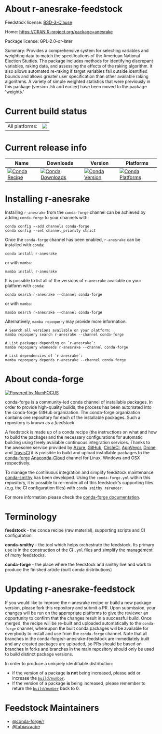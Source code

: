 About r-anesrake-feedstock
==========================

Feedstock license: [BSD-3-Clause](https://github.com/conda-forge/r-anesrake-feedstock/blob/main/LICENSE.txt)

Home: https://CRAN.R-project.org/package=anesrake

Package license: GPL-2.0-or-later

Summary: Provides a comprehensive system for selecting variables and weighting data to match the specifications of the American National Election Studies. The package includes methods for identifying discrepant variables, raking data, and assessing the effects of the raking algorithm. It also allows automated re-raking if target variables fall outside identified bounds and allows greater user specification than other available raking algorithms. A variety of simple weighted statistics that were previously in this package (version .55 and earlier) have been moved to the package 'weights.'

Current build status
====================


<table><tr><td>All platforms:</td>
    <td>
      <a href="https://dev.azure.com/conda-forge/feedstock-builds/_build/latest?definitionId=12073&branchName=main">
        <img src="https://dev.azure.com/conda-forge/feedstock-builds/_apis/build/status/r-anesrake-feedstock?branchName=main">
      </a>
    </td>
  </tr>
</table>

Current release info
====================

| Name | Downloads | Version | Platforms |
| --- | --- | --- | --- |
| [![Conda Recipe](https://img.shields.io/badge/recipe-r--anesrake-green.svg)](https://anaconda.org/conda-forge/r-anesrake) | [![Conda Downloads](https://img.shields.io/conda/dn/conda-forge/r-anesrake.svg)](https://anaconda.org/conda-forge/r-anesrake) | [![Conda Version](https://img.shields.io/conda/vn/conda-forge/r-anesrake.svg)](https://anaconda.org/conda-forge/r-anesrake) | [![Conda Platforms](https://img.shields.io/conda/pn/conda-forge/r-anesrake.svg)](https://anaconda.org/conda-forge/r-anesrake) |

Installing r-anesrake
=====================

Installing `r-anesrake` from the `conda-forge` channel can be achieved by adding `conda-forge` to your channels with:

```
conda config --add channels conda-forge
conda config --set channel_priority strict
```

Once the `conda-forge` channel has been enabled, `r-anesrake` can be installed with `conda`:

```
conda install r-anesrake
```

or with `mamba`:

```
mamba install r-anesrake
```

It is possible to list all of the versions of `r-anesrake` available on your platform with `conda`:

```
conda search r-anesrake --channel conda-forge
```

or with `mamba`:

```
mamba search r-anesrake --channel conda-forge
```

Alternatively, `mamba repoquery` may provide more information:

```
# Search all versions available on your platform:
mamba repoquery search r-anesrake --channel conda-forge

# List packages depending on `r-anesrake`:
mamba repoquery whoneeds r-anesrake --channel conda-forge

# List dependencies of `r-anesrake`:
mamba repoquery depends r-anesrake --channel conda-forge
```


About conda-forge
=================

[![Powered by
NumFOCUS](https://img.shields.io/badge/powered%20by-NumFOCUS-orange.svg?style=flat&colorA=E1523D&colorB=007D8A)](https://numfocus.org)

conda-forge is a community-led conda channel of installable packages.
In order to provide high-quality builds, the process has been automated into the
conda-forge GitHub organization. The conda-forge organization contains one repository
for each of the installable packages. Such a repository is known as a *feedstock*.

A feedstock is made up of a conda recipe (the instructions on what and how to build
the package) and the necessary configurations for automatic building using freely
available continuous integration services. Thanks to the awesome service provided by
[Azure](https://azure.microsoft.com/en-us/services/devops/), [GitHub](https://github.com/),
[CircleCI](https://circleci.com/), [AppVeyor](https://www.appveyor.com/),
[Drone](https://cloud.drone.io/welcome), and [TravisCI](https://travis-ci.com/)
it is possible to build and upload installable packages to the
[conda-forge](https://anaconda.org/conda-forge) [Anaconda-Cloud](https://anaconda.org/)
channel for Linux, Windows and OSX respectively.

To manage the continuous integration and simplify feedstock maintenance
[conda-smithy](https://github.com/conda-forge/conda-smithy) has been developed.
Using the ``conda-forge.yml`` within this repository, it is possible to re-render all of
this feedstock's supporting files (e.g. the CI configuration files) with ``conda smithy rerender``.

For more information please check the [conda-forge documentation](https://conda-forge.org/docs/).

Terminology
===========

**feedstock** - the conda recipe (raw material), supporting scripts and CI configuration.

**conda-smithy** - the tool which helps orchestrate the feedstock.
                   Its primary use is in the construction of the CI ``.yml`` files
                   and simplify the management of *many* feedstocks.

**conda-forge** - the place where the feedstock and smithy live and work to
                  produce the finished article (built conda distributions)


Updating r-anesrake-feedstock
=============================

If you would like to improve the r-anesrake recipe or build a new
package version, please fork this repository and submit a PR. Upon submission,
your changes will be run on the appropriate platforms to give the reviewer an
opportunity to confirm that the changes result in a successful build. Once
merged, the recipe will be re-built and uploaded automatically to the
`conda-forge` channel, whereupon the built conda packages will be available for
everybody to install and use from the `conda-forge` channel.
Note that all branches in the conda-forge/r-anesrake-feedstock are
immediately built and any created packages are uploaded, so PRs should be based
on branches in forks and branches in the main repository should only be used to
build distinct package versions.

In order to produce a uniquely identifiable distribution:
 * If the version of a package **is not** being increased, please add or increase
   the [``build/number``](https://docs.conda.io/projects/conda-build/en/latest/resources/define-metadata.html#build-number-and-string).
 * If the version of a package **is** being increased, please remember to return
   the [``build/number``](https://docs.conda.io/projects/conda-build/en/latest/resources/define-metadata.html#build-number-and-string)
   back to 0.

Feedstock Maintainers
=====================

* [@conda-forge/r](https://github.com/conda-forge/r/)
* [@tobiasraabe](https://github.com/tobiasraabe/)

